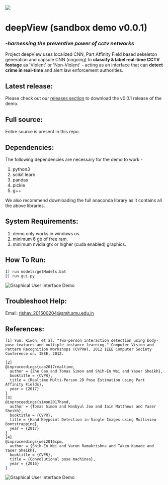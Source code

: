 
![](https://raw.githubusercontent.com/RishavR/deepView/master/Images/project_Deep_View.png)


# deepView (sandbox demo v0.0.1)
### *-harnessing the preventive power of cctv networks* 

Project deepView uses localized CNN, Part Affinity Field based sekeleton generation and capsule CNN (ongoing) to **classify & label real-time CCTV footage** as 'Violent' or 'Non-Violent' - acting as an interface that can **detect crime in real-time** and alert law enforcement authorities. 

## Latest release: 
Please check out our [releases section](https://github.com/rishavr/deepview/releases) to download the v0.0.1 release of the demo. 

## Full source: 
Entire source is present in this repo.

## Dependencies: 

The following dependencies are necessary for the demo to work - 
1) python3 
2) scikit learn 
3) pandas 
4) pickle 
5) g++ 

We also recommend downloading the full anaconda library as it contains all the above libraries. 

## System Requirements: 

1) demo only works in windows os.
2) minimum 6 gb of free ram. 
3) minimum nvidia gtx or higher (cuda enabled) graphics. 


## How To Run: 
```
1) run models/getModels.bat 
2) run gui.py 
```
![Graphical User Interface Demo](https://raw.githubusercontent.com/RishavR/deepView/master/Images/rsz_1screenshot_from_2018-08-19_19-21-31.png)
## Troubleshoot Help: 
Email: rishav_201500204@smit.smu.edu.in

## References: 
```
[1] Yun, Kiwon, et al. "Two-person interaction detection using body-pose features and multiple instance learning." Computer Vision and Pattern Recognition Workshops (CVPRW), 2012 IEEE Computer Society Conference on. IEEE, 2012.

[2]
@inproceedings{cao2017realtime,
  author = {Zhe Cao and Tomas Simon and Shih-En Wei and Yaser Sheikh},
  booktitle = {CVPR},
  title = {Realtime Multi-Person 2D Pose Estimation using Part Affinity Fields},
  year = {2017}
}
[3]
@inproceedings{simon2017hand,
  author = {Tomas Simon and Hanbyul Joo and Iain Matthews and Yaser Sheikh},
  booktitle = {CVPR},
  title = {Hand Keypoint Detection in Single Images using Multiview Bootstrapping},
  year = {2017}
}
[4]
@inproceedings{wei2016cpm,
  author = {Shih-En Wei and Varun Ramakrishna and Takeo Kanade and Yaser Sheikh},
  booktitle = {CVPR},
  title = {Convolutional pose machines},
  year = {2016}
}
```
![Graphical User Interface Demo](https://raw.githubusercontent.com/RishavR/deepView/master/Images/collage.jpg)
